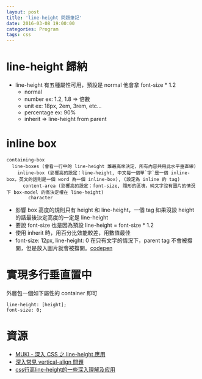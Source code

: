 ```yaml
---
layout: post
title: 'line-height 問題筆記'
date: 2016-03-08 19:00:00
categories: Program
tags: css
---
```


# line-height 歸納

* line-height 有五種屬性可用，預設是 normal 他會拿 font-size * 1.2
  + normal
  + number ex: 1.2, 1.8 => 倍數
  + unit ex: 18px, 2em, 3rem, etc...
  + percentage ex: 90%
  + inherit => line-height from parent

<!--more-->
# inline box

~~~
containing-box
  line-boxes (會看一行中的 line-height 誰最高來決定，所有內容共用此水平垂直線)
    inline-box (影響高的設定：line-height, 中文每一個單`字`是一個 inline-box，英文的話則是一個 word 為一個 inline-box), (設定為 inline 的 tag)
      content-area (影響高的設定：font-size, 隱形的區塊，純文字沒有圖片的情況下 box-model 的高決定權在 line-height)
        character
~~~

* 影響 box 高度的規則只有 height 和 line-height，一個 tag 如果沒設 height 的話最後決定高度的一定是 line-height
* 要說 font-size 也是因為預設 line-height = font-size * 1.2
* 使用 inherit 時，用百分比效能較差，用數值最佳
* font-size: 12px, line-height: 0 在只有文字的情況下，parent tag 不會被撐開，但是放入圖片就會被撐開。[codepen](http://codepen.io/andyyou/pen/eZZEJB)


# 實現多行垂直置中

外層包一個如下屬性的 container 即可

~~~
line-height: [height];
font-size: 0;
~~~

# 資源

* [MUKI - 深入 CSS 之 line-height 應用](http://muki.tw/tech/css-line-height/)
* [深入常見 vertical-align 問題](http://www.zhangxinxu.com/wordpress/2015/08/css-deep-understand-vertical-align-and-line-height/)
* [css行高line-height的一些深入理解及应用](http://www.zhangxinxu.com/wordpress/2009/11/css%E8%A1%8C%E9%AB%98line-height%E7%9A%84%E4%B8%80%E4%BA%9B%E6%B7%B1%E5%85%A5%E7%90%86%E8%A7%A3%E5%8F%8A%E5%BA%94%E7%94%A8/)
